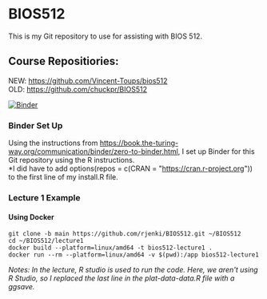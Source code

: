 # BIOS512

This is my Git repository to use for assisting with BIOS 512. 

## Course Repositiories:
NEW: https://github.com/Vincent-Toups/bios512  
OLD: https://github.com/chuckpr/BIOS512

[![Binder](https://mybinder.org/badge_logo.svg)](https://mybinder.org/v2/gh/rjenki/BIOS512/HEAD)

### Binder Set Up
Using the instructions from https://book.the-turing-way.org/communication/binder/zero-to-binder.html, I set up Binder for this Git repository using the R instructions.  
*I did have to add options(repos = c(CRAN = "https://cran.r-project.org")) to the first line of my install.R file.

### Lecture 1 Example
#### Using Docker
```
git clone -b main https://github.com/rjenki/BIOS512.git ~/BIOS512
cd ~/BIOS512/lecture1
docker build --platform=linux/amd64 -t bios512-lecture1 .
docker run --rm --platform=linux/amd64 -v $(pwd):/app bios512-lecture1
```
*Notes: In the lecture, R studio is used to run the code. Here, we aren't using R Studio, so I replaced the last line in the plat-data-data.R file with a ggsave.*

